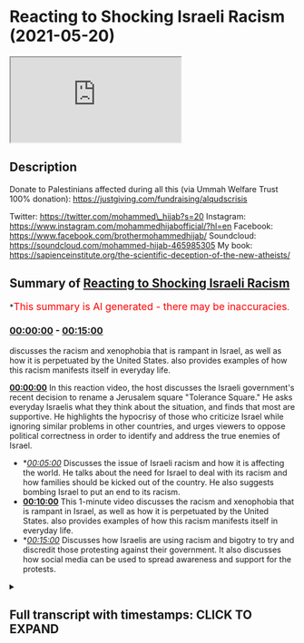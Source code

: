# Reacting to Shocking Israeli Racism (2021-05-20)

<iframe loading='lazy' src='https://www.youtube.com/embed/XY0QUB0q8wc'></iframe>

## Description

Donate to Palestinians affected during all this (via Ummah Welfare Trust 100% donation): https://justgiving.com/fundraising/alqudscrisis

Twitter: https://twitter.com/mohammed\_hijab?s=20
Instagram: https://www.instagram.com/mohammedhijabofficial/?hl=en
Facebook: https://www.facebook.com/brothermohammedhijab/
Soundcloud: https://soundcloud.com/mohammed-hijab-465985305
My book: https://sapienceinstitute.org/the-scientific-deception-of-the-new-atheists/

## Summary of [Reacting to Shocking Israeli Racism](https://www.youtube.com/watch?v=XY0QUB0q8wc)

\*<span style="color:red; font-size:125%">This summary is AI generated - there may be inaccuracies</span>.

### [00:00:00](https://www.youtube.com/watch?v=XY0QUB0q8wc\&t=0) - [00:15:00](https://www.youtube.com/watch?v=XY0QUB0q8wc\&t=900)

discusses the racism and xenophobia that is rampant in Israel, as well as how it is perpetuated by the United States.  also provides examples of how this racism manifests itself in everyday life.

**[00:00:00](https://www.youtube.com/watch?v=XY0QUB0q8wc\&t=0)** In this reaction video, the host discusses the Israeli government's recent decision to rename a Jerusalem square "Tolerance Square." He asks everyday Israelis what they think about the situation, and finds that most are supportive. He highlights the hypocrisy of those who criticize Israel while ignoring similar problems in other countries, and urges viewers to oppose political correctness in order to identify and address the true enemies of Israel.

*   \**[00:05:00](https://www.youtube.com/watch?v=XY0QUB0q8wc\&t=300)* Discusses the issue of Israeli racism and how it is affecting the world. He talks about the need for Israel to deal with its racism and how families should be kicked out of the country. He also suggests bombing Israel to put an end to its racism.
*   **[00:10:00](https://www.youtube.com/watch?v=XY0QUB0q8wc\&t=600)** This 1-minute video discusses the racism and xenophobia that is rampant in Israel, as well as how it is perpetuated by the United States.  also provides examples of how this racism manifests itself in everyday life.
*   \**[00:15:00](https://www.youtube.com/watch?v=XY0QUB0q8wc\&t=900)* Discusses how Israelis are using racism and bigotry to try and discredit those protesting against their government. It also discusses how social media can be used to spread awareness and support for the protests.

<details><summary><h2>Full transcript with timestamps: CLICK TO EXPAND</h2></summary>

[0:00:03](https://youtu.be/XY0QUB0q8wc?t=3) \[Music]\
[0:00:11](https://youtu.be/XY0QUB0q8wc?t=11) how are you guys doing i'm joined with\
[0:00:13](https://youtu.be/XY0QUB0q8wc?t=13) the esteemed the honorable\
[0:00:14](https://youtu.be/XY0QUB0q8wc?t=14) and the legendary man zeeshan\
[0:00:18](https://youtu.be/XY0QUB0q8wc?t=18) from smile to jenna youtube channel\
[0:00:20](https://youtu.be/XY0QUB0q8wc?t=20) which all of you\
[0:00:21](https://youtu.be/XY0QUB0q8wc?t=21) must subscribe to how are you doing i'll\
[0:00:23](https://youtu.be/XY0QUB0q8wc?t=23) handle it i'm good bro\
[0:00:24](https://youtu.be/XY0QUB0q8wc?t=24) so after all of that you're not going to\
[0:00:26](https://youtu.be/XY0QUB0q8wc?t=26) give me something back\
[0:00:28](https://youtu.be/XY0QUB0q8wc?t=28) just give me a minute um there must be\
[0:00:30](https://youtu.be/XY0QUB0q8wc?t=30) something\
[0:00:36](https://youtu.be/XY0QUB0q8wc?t=36) how's it going you've been doing a\
[0:00:38](https://youtu.be/XY0QUB0q8wc?t=38) fantastic job but i think a lot of the\
[0:00:40](https://youtu.be/XY0QUB0q8wc?t=40) the viewers have already seen you and\
[0:00:42](https://youtu.be/XY0QUB0q8wc?t=42) ali have been doing i want to make this\
[0:00:43](https://youtu.be/XY0QUB0q8wc?t=43) very public that you did a really good\
[0:00:45](https://youtu.be/XY0QUB0q8wc?t=45) job\
[0:00:46](https://youtu.be/XY0QUB0q8wc?t=46) in the media offensive hunter\
[0:00:49](https://youtu.be/XY0QUB0q8wc?t=49) bro against the zionist state and i\
[0:00:52](https://youtu.be/XY0QUB0q8wc?t=52) think\
[0:00:53](https://youtu.be/XY0QUB0q8wc?t=53) social media is now taking uh the lead\
[0:00:56](https://youtu.be/XY0QUB0q8wc?t=56) oh for sure it's making a big impact and\
[0:00:58](https://youtu.be/XY0QUB0q8wc?t=58) this time but we're seeing sky\
[0:01:00](https://youtu.be/XY0QUB0q8wc?t=60) bbc having to pick up their socks having\
[0:01:03](https://youtu.be/XY0QUB0q8wc?t=63) to really pick up their act\
[0:01:04](https://youtu.be/XY0QUB0q8wc?t=64) they're still a bit biased though isn't\
[0:01:05](https://youtu.be/XY0QUB0q8wc?t=65) it of course oh of course\
[0:01:08](https://youtu.be/XY0QUB0q8wc?t=68) they're definitely but when we expose it\
[0:01:09](https://youtu.be/XY0QUB0q8wc?t=69) then they realize oh we need\
[0:01:11](https://youtu.be/XY0QUB0q8wc?t=71) we need to also focus on that science\
[0:01:13](https://youtu.be/XY0QUB0q8wc?t=73) narrative becomes\
[0:01:14](https://youtu.be/XY0QUB0q8wc?t=74) untenable because of social media well\
[0:01:16](https://youtu.be/XY0QUB0q8wc?t=76) because of media buildings coming down\
[0:01:18](https://youtu.be/XY0QUB0q8wc?t=78) because of coronaviruses\
[0:01:20](https://youtu.be/XY0QUB0q8wc?t=80) centers getting born because of little\
[0:01:21](https://youtu.be/XY0QUB0q8wc?t=81) children it's just becoming\
[0:01:24](https://youtu.be/XY0QUB0q8wc?t=84) it's too clear now it's too broad\
[0:01:26](https://youtu.be/XY0QUB0q8wc?t=86) daylight you've got cameras social media\
[0:01:28](https://youtu.be/XY0QUB0q8wc?t=88) bigger platforms\
[0:01:29](https://youtu.be/XY0QUB0q8wc?t=89) yeah and muslims have invested time on\
[0:01:31](https://youtu.be/XY0QUB0q8wc?t=91) these social media platforms there is\
[0:01:33](https://youtu.be/XY0QUB0q8wc?t=93) bias happening but alhamdulillah i mean\
[0:01:35](https://youtu.be/XY0QUB0q8wc?t=95) what kind of state i mean\
[0:01:36](https://youtu.be/XY0QUB0q8wc?t=96) i was just looking at the stats today\
[0:01:37](https://youtu.be/XY0QUB0q8wc?t=97) with you isn't it and looking at the\
[0:01:38](https://youtu.be/XY0QUB0q8wc?t=98) ratios what kind of state would continue\
[0:01:41](https://youtu.be/XY0QUB0q8wc?t=101) punishing children for the actions of\
[0:01:43](https://youtu.be/XY0QUB0q8wc?t=103) adults like\
[0:01:44](https://youtu.be/XY0QUB0q8wc?t=104) you know that you're dropping bombs\
[0:01:46](https://youtu.be/XY0QUB0q8wc?t=106) there's a 30 chance that's going to land\
[0:01:48](https://youtu.be/XY0QUB0q8wc?t=108) on a child of 200 people that have been\
[0:01:49](https://youtu.be/XY0QUB0q8wc?t=109) killed\
[0:01:50](https://youtu.be/XY0QUB0q8wc?t=110) 61 have been children in this\
[0:01:53](https://youtu.be/XY0QUB0q8wc?t=113) to this day right 61 out of 200 and\
[0:01:56](https://youtu.be/XY0QUB0q8wc?t=116) some some maybe 40 or something that\
[0:01:58](https://youtu.be/XY0QUB0q8wc?t=118) have been women so that's a 50 chance\
[0:02:00](https://youtu.be/XY0QUB0q8wc?t=120) you're gonna be hitting women or\
[0:02:01](https://youtu.be/XY0QUB0q8wc?t=121) children\
[0:02:02](https://youtu.be/XY0QUB0q8wc?t=122) the rest of them probably civilians how\
[0:02:04](https://youtu.be/XY0QUB0q8wc?t=124) many hamas are you actually hitting with\
[0:02:06](https://youtu.be/XY0QUB0q8wc?t=126) these\
[0:02:06](https://youtu.be/XY0QUB0q8wc?t=126) uh so what what they are effectively\
[0:02:08](https://youtu.be/XY0QUB0q8wc?t=128) doing is they're punishing children\
[0:02:10](https://youtu.be/XY0QUB0q8wc?t=130) you know they're punishing hamas\
[0:02:13](https://youtu.be/XY0QUB0q8wc?t=133) supposedly through\
[0:02:14](https://youtu.be/XY0QUB0q8wc?t=134) through killing children this is a\
[0:02:16](https://youtu.be/XY0QUB0q8wc?t=136) disgusting\
[0:02:17](https://youtu.be/XY0QUB0q8wc?t=137) uh operation and it's targeting\
[0:02:19](https://youtu.be/XY0QUB0q8wc?t=139) civilians\
[0:02:21](https://youtu.be/XY0QUB0q8wc?t=141) it is targeting civilians but we want\
[0:02:24](https://youtu.be/XY0QUB0q8wc?t=144) the reason why i wanted to make a\
[0:02:25](https://youtu.be/XY0QUB0q8wc?t=145) reaction video today about what the\
[0:02:27](https://youtu.be/XY0QUB0q8wc?t=147) opinions of um those individuals i live\
[0:02:32](https://youtu.be/XY0QUB0q8wc?t=152) just general folk is because the hate\
[0:02:35](https://youtu.be/XY0QUB0q8wc?t=155) has to start from somewhere\
[0:02:36](https://youtu.be/XY0QUB0q8wc?t=156) and when i watch this kind of social\
[0:02:38](https://youtu.be/XY0QUB0q8wc?t=158) experiment i thought to myself well this\
[0:02:40](https://youtu.be/XY0QUB0q8wc?t=160) reminds me of reading old\
[0:02:41](https://youtu.be/XY0QUB0q8wc?t=161) nazi history there's no doubt about it\
[0:02:43](https://youtu.be/XY0QUB0q8wc?t=163) in my mind oh damn but i wanted to show\
[0:02:45](https://youtu.be/XY0QUB0q8wc?t=165) the viewers the extent to which the hate\
[0:02:48](https://youtu.be/XY0QUB0q8wc?t=168) fills the environment\
[0:02:49](https://youtu.be/XY0QUB0q8wc?t=169) in this so-called country called israel\
[0:02:52](https://youtu.be/XY0QUB0q8wc?t=172) so let's get started inshallah with the\
[0:02:53](https://youtu.be/XY0QUB0q8wc?t=173) reaction video\
[0:02:54](https://youtu.be/XY0QUB0q8wc?t=174) eons square in jerusalem which the\
[0:02:56](https://youtu.be/XY0QUB0q8wc?t=176) government has actually declared to\
[0:02:57](https://youtu.be/XY0QUB0q8wc?t=177) rename\
[0:02:57](https://youtu.be/XY0QUB0q8wc?t=177) tolerance square and we're just going to\
[0:02:59](https://youtu.be/XY0QUB0q8wc?t=179) ask everyday israelis what they think\
[0:03:01](https://youtu.be/XY0QUB0q8wc?t=181) about the situation\
[0:03:02](https://youtu.be/XY0QUB0q8wc?t=182) you're american where are you from and\
[0:03:04](https://youtu.be/XY0QUB0q8wc?t=184) why did you come here uh i'm from\
[0:03:05](https://youtu.be/XY0QUB0q8wc?t=185) new york um and i came here with my\
[0:03:09](https://youtu.be/XY0QUB0q8wc?t=189) family when i was younger\
[0:03:10](https://youtu.be/XY0QUB0q8wc?t=190) to make aliyah um because it was always\
[0:03:13](https://youtu.be/XY0QUB0q8wc?t=193) my parents dream to come to israel\
[0:03:14](https://youtu.be/XY0QUB0q8wc?t=194) because we're religious so are you\
[0:03:17](https://youtu.be/XY0QUB0q8wc?t=197) american yes oh cool why\
[0:03:18](https://youtu.be/XY0QUB0q8wc?t=198) uh when did you move here in white i\
[0:03:20](https://youtu.be/XY0QUB0q8wc?t=200) moved here 11 years ago\
[0:03:22](https://youtu.be/XY0QUB0q8wc?t=202) my family moved here because um this is\
[0:03:25](https://youtu.be/XY0QUB0q8wc?t=205) the country of the jewish people and the\
[0:03:26](https://youtu.be/XY0QUB0q8wc?t=206) future of the jewish people\
[0:03:28](https://youtu.be/XY0QUB0q8wc?t=208) and uh we want to be here how old are\
[0:03:30](https://youtu.be/XY0QUB0q8wc?t=210) you guys 18.\
[0:03:31](https://youtu.be/XY0QUB0q8wc?t=211) we're 18 years old now we're here in\
[0:03:33](https://youtu.be/XY0QUB0q8wc?t=213) israel taking a leadership course and\
[0:03:36](https://youtu.be/XY0QUB0q8wc?t=216) we're going to the army for a few months\
[0:03:37](https://youtu.be/XY0QUB0q8wc?t=217) to see how life's here\
[0:03:39](https://youtu.be/XY0QUB0q8wc?t=219) and then we hope to bring back some of\
[0:03:41](https://youtu.be/XY0QUB0q8wc?t=221) this knowledge to our\
[0:03:42](https://youtu.be/XY0QUB0q8wc?t=222) youth movements so you're like an\
[0:03:45](https://youtu.be/XY0QUB0q8wc?t=225) internship with the army\
[0:03:46](https://youtu.be/XY0QUB0q8wc?t=226) it's about two months and they show you\
[0:03:49](https://youtu.be/XY0QUB0q8wc?t=229) everything about the army\
[0:03:50](https://youtu.be/XY0QUB0q8wc?t=230) israel is a great place it's a nice\
[0:03:52](https://youtu.be/XY0QUB0q8wc?t=232) place you should come and visit\
[0:03:54](https://youtu.be/XY0QUB0q8wc?t=234) uh like i love israel and i feel safe\
[0:03:58](https://youtu.be/XY0QUB0q8wc?t=238) here\
[0:04:01](https://youtu.be/XY0QUB0q8wc?t=241) like is there's not people\
[0:04:04](https://youtu.be/XY0QUB0q8wc?t=244) in a with knives every day and there's\
[0:04:07](https://youtu.be/XY0QUB0q8wc?t=247) not\
[0:04:07](https://youtu.be/XY0QUB0q8wc?t=247) a i don't know people exploding\
[0:04:10](https://youtu.be/XY0QUB0q8wc?t=250) palestinians yeah\
[0:04:11](https://youtu.be/XY0QUB0q8wc?t=251) no but pretty much the life here is\
[0:04:14](https://youtu.be/XY0QUB0q8wc?t=254) really good\
[0:04:15](https://youtu.be/XY0QUB0q8wc?t=255) for people living here it's just normal\
[0:04:16](https://youtu.be/XY0QUB0q8wc?t=256) to see people in the army walking around\
[0:04:17](https://youtu.be/XY0QUB0q8wc?t=257) with guns\
[0:04:19](https://youtu.be/XY0QUB0q8wc?t=259) and you feel completely safe and\
[0:04:20](https://youtu.be/XY0QUB0q8wc?t=260) protected i feel like\
[0:04:22](https://youtu.be/XY0QUB0q8wc?t=262) we know who the threat is and it's not\
[0:04:25](https://youtu.be/XY0QUB0q8wc?t=265) coming from\
[0:04:26](https://youtu.be/XY0QUB0q8wc?t=266) anyone random as opposed to in the rest\
[0:04:29](https://youtu.be/XY0QUB0q8wc?t=269) of the world that could be anyone\
[0:04:31](https://youtu.be/XY0QUB0q8wc?t=271) here we know we know who our enemy is\
[0:04:34](https://youtu.be/XY0QUB0q8wc?t=274) and we know that they are out to get us\
[0:04:36](https://youtu.be/XY0QUB0q8wc?t=276) who is the enemy who's the enemy that's\
[0:04:38](https://youtu.be/XY0QUB0q8wc?t=278) that's a very good question\
[0:04:40](https://youtu.be/XY0QUB0q8wc?t=280) i don't think it's specifically any\
[0:04:42](https://youtu.be/XY0QUB0q8wc?t=282) nation i think\
[0:04:43](https://youtu.be/XY0QUB0q8wc?t=283) it's the people that um\
[0:04:47](https://youtu.be/XY0QUB0q8wc?t=287) are so interested in being politically\
[0:04:48](https://youtu.be/XY0QUB0q8wc?t=288) correct that they won't actually\
[0:04:50](https://youtu.be/XY0QUB0q8wc?t=290) go after the the people that are trying\
[0:04:54](https://youtu.be/XY0QUB0q8wc?t=294) to\
[0:04:54](https://youtu.be/XY0QUB0q8wc?t=294) cover things up i think that that\
[0:04:58](https://youtu.be/XY0QUB0q8wc?t=298) the islam is uh it's a very bad disease\
[0:05:02](https://youtu.be/XY0QUB0q8wc?t=302) \[Music]\
[0:05:03](https://youtu.be/XY0QUB0q8wc?t=303) not just for israel it's a disease\
[0:05:05](https://youtu.be/XY0QUB0q8wc?t=305) that's affected him as well\
[0:05:07](https://youtu.be/XY0QUB0q8wc?t=307) all around the world we can see\
[0:05:11](https://youtu.be/XY0QUB0q8wc?t=311) \[Music]\
[0:05:17](https://youtu.be/XY0QUB0q8wc?t=317) a lot of americans don't really\
[0:05:18](https://youtu.be/XY0QUB0q8wc?t=318) understand what israel is like we hear a\
[0:05:20](https://youtu.be/XY0QUB0q8wc?t=320) lot of things in the news a lot of\
[0:05:21](https://youtu.be/XY0QUB0q8wc?t=321) people are sympathizing with the\
[0:05:22](https://youtu.be/XY0QUB0q8wc?t=322) palestinian plight\
[0:05:24](https://youtu.be/XY0QUB0q8wc?t=324) um can you talk about what it's like to\
[0:05:25](https://youtu.be/XY0QUB0q8wc?t=325) kind of live in this situation\
[0:05:28](https://youtu.be/XY0QUB0q8wc?t=328) uh first of all it's very hard\
[0:05:31](https://youtu.be/XY0QUB0q8wc?t=331) i also am an urban organization\
[0:05:36](https://youtu.be/XY0QUB0q8wc?t=336) it's against the jews of the merry arabs\
[0:05:41](https://youtu.be/XY0QUB0q8wc?t=341) did you say the organization was did\
[0:05:43](https://youtu.be/XY0QUB0q8wc?t=343) what again\
[0:05:44](https://youtu.be/XY0QUB0q8wc?t=344) we there goes on the organization is\
[0:05:47](https://youtu.be/XY0QUB0q8wc?t=347) the the thing of it is to that jews\
[0:05:50](https://youtu.be/XY0QUB0q8wc?t=350) shall\
[0:05:50](https://youtu.be/XY0QUB0q8wc?t=350) marry aaron shouldn't marry arabs why do\
[0:05:53](https://youtu.be/XY0QUB0q8wc?t=353) you feel strongly about that\
[0:05:54](https://youtu.be/XY0QUB0q8wc?t=354) because jews is a special nation that\
[0:05:57](https://youtu.be/XY0QUB0q8wc?t=357) god gave it to the jews\
[0:05:59](https://youtu.be/XY0QUB0q8wc?t=359) and we don't want jews to get mixed up\
[0:06:02](https://youtu.be/XY0QUB0q8wc?t=362) together with a different nation\
[0:06:04](https://youtu.be/XY0QUB0q8wc?t=364) i think israelis have to take over\
[0:06:08](https://youtu.be/XY0QUB0q8wc?t=368) and uh they have to kick them\
[0:06:12](https://youtu.be/XY0QUB0q8wc?t=372) kick them away it would be much better\
[0:06:17](https://youtu.be/XY0QUB0q8wc?t=377) not not to kill them just to\
[0:06:20](https://youtu.be/XY0QUB0q8wc?t=380) not to go back to to arab countries\
[0:06:24](https://youtu.be/XY0QUB0q8wc?t=384) you can't deal with the story of joseph\
[0:06:26](https://youtu.be/XY0QUB0q8wc?t=386) you know in the in the quran and the old\
[0:06:28](https://youtu.be/XY0QUB0q8wc?t=388) testament funny enough\
[0:06:30](https://youtu.be/XY0QUB0q8wc?t=390) when they were deciding what to do with\
[0:06:31](https://youtu.be/XY0QUB0q8wc?t=391) him should we kill him should we sorry\
[0:06:33](https://youtu.be/XY0QUB0q8wc?t=393) i'll just throw him in the well\
[0:06:35](https://youtu.be/XY0QUB0q8wc?t=395) they're dealing with the arabs like that\
[0:06:37](https://youtu.be/XY0QUB0q8wc?t=397) with joseph wow\
[0:06:39](https://youtu.be/XY0QUB0q8wc?t=399) wow they still don't learn their lesson\
[0:06:42](https://youtu.be/XY0QUB0q8wc?t=402) well this guy hasn't i'm sure he hasn't\
[0:06:44](https://youtu.be/XY0QUB0q8wc?t=404) let's see what this guy has to say\
[0:06:46](https://youtu.be/XY0QUB0q8wc?t=406) with these people there's no need to try\
[0:06:47](https://youtu.be/XY0QUB0q8wc?t=407) there's no need to talk to them what we\
[0:06:49](https://youtu.be/XY0QUB0q8wc?t=409) can do\
[0:06:50](https://youtu.be/XY0QUB0q8wc?t=410) is when they they do enough harm we\
[0:06:51](https://youtu.be/XY0QUB0q8wc?t=411) retaliate that's war and that's the\
[0:06:53](https://youtu.be/XY0QUB0q8wc?t=413) situation that any jew lives in israel\
[0:06:54](https://youtu.be/XY0QUB0q8wc?t=414) has to deal with\
[0:07:25](https://youtu.be/XY0QUB0q8wc?t=445) we have to kill him and not because he's\
[0:07:26](https://youtu.be/XY0QUB0q8wc?t=446) the arab because he's a terrorist\
[0:07:29](https://youtu.be/XY0QUB0q8wc?t=449) i mean if you wanted to see if you\
[0:07:31](https://youtu.be/XY0QUB0q8wc?t=451) wanted to see how nazis\
[0:07:33](https://youtu.be/XY0QUB0q8wc?t=453) would be in the 21st century this is a\
[0:07:36](https://youtu.be/XY0QUB0q8wc?t=456) good uh\
[0:07:37](https://youtu.be/XY0QUB0q8wc?t=457) this is honestly this is how it would be\
[0:07:38](https://youtu.be/XY0QUB0q8wc?t=458) this is a good good case study i would\
[0:07:40](https://youtu.be/XY0QUB0q8wc?t=460) say yeah i believe this is how they must\
[0:07:42](https://youtu.be/XY0QUB0q8wc?t=462) have been speaking about the jews in\
[0:07:43](https://youtu.be/XY0QUB0q8wc?t=463) germany\
[0:07:44](https://youtu.be/XY0QUB0q8wc?t=464) all that's happened now you just replace\
[0:07:45](https://youtu.be/XY0QUB0q8wc?t=465) the word jewish with arab\
[0:07:48](https://youtu.be/XY0QUB0q8wc?t=468) and german jew sorry jewish with german\
[0:07:51](https://youtu.be/XY0QUB0q8wc?t=471) and arab with jew\
[0:07:52](https://youtu.be/XY0QUB0q8wc?t=472) and you've got the same situation in the\
[0:07:53](https://youtu.be/XY0QUB0q8wc?t=473) 1930s there's no difference ah i\
[0:07:55](https://youtu.be/XY0QUB0q8wc?t=475) i genuinely see no difference at all\
[0:07:57](https://youtu.be/XY0QUB0q8wc?t=477) between what's going on here\
[0:07:59](https://youtu.be/XY0QUB0q8wc?t=479) and what we probably would have\
[0:08:00](https://youtu.be/XY0QUB0q8wc?t=480) witnessed in the 1930s in germany\
[0:08:02](https://youtu.be/XY0QUB0q8wc?t=482) think about that for a second if you\
[0:08:04](https://youtu.be/XY0QUB0q8wc?t=484) would have asked the average\
[0:08:06](https://youtu.be/XY0QUB0q8wc?t=486) german okay in a city center\
[0:08:09](https://youtu.be/XY0QUB0q8wc?t=489) where there was support for hitler you\
[0:08:11](https://youtu.be/XY0QUB0q8wc?t=491) would expect there to be a lot of\
[0:08:13](https://youtu.be/XY0QUB0q8wc?t=493) support\
[0:08:13](https://youtu.be/XY0QUB0q8wc?t=493) for anti-semitism and a lot of support\
[0:08:16](https://youtu.be/XY0QUB0q8wc?t=496) for aryan\
[0:08:17](https://youtu.be/XY0QUB0q8wc?t=497) supremacy this is the same thing but\
[0:08:19](https://youtu.be/XY0QUB0q8wc?t=499) just reversed different nations\
[0:08:21](https://youtu.be/XY0QUB0q8wc?t=501) different ethnicities it's fascism it is\
[0:08:24](https://youtu.be/XY0QUB0q8wc?t=504) racism it is ethnocentrism\
[0:08:28](https://youtu.be/XY0QUB0q8wc?t=508) and it is exactly what i mean this is\
[0:08:30](https://youtu.be/XY0QUB0q8wc?t=510) what i don't like i mean\
[0:08:31](https://youtu.be/XY0QUB0q8wc?t=511) if those individuals those particular\
[0:08:32](https://youtu.be/XY0QUB0q8wc?t=512) individuals were to be asked about the\
[0:08:34](https://youtu.be/XY0QUB0q8wc?t=514) holocaust\
[0:08:34](https://youtu.be/XY0QUB0q8wc?t=514) they would call it all those things we\
[0:08:36](https://youtu.be/XY0QUB0q8wc?t=516) just talked about and then they're\
[0:08:36](https://youtu.be/XY0QUB0q8wc?t=516) perpetrating themselves\
[0:08:38](https://youtu.be/XY0QUB0q8wc?t=518) victims of the holocaust have now become\
[0:08:40](https://youtu.be/XY0QUB0q8wc?t=520) perpetrators of another holocaust\
[0:08:41](https://youtu.be/XY0QUB0q8wc?t=521) absolutely\
[0:08:43](https://youtu.be/XY0QUB0q8wc?t=523) genocide what a shame and you know what\
[0:08:46](https://youtu.be/XY0QUB0q8wc?t=526) indeed not all jews or israelis feel\
[0:08:50](https://youtu.be/XY0QUB0q8wc?t=530) like that but here\
[0:08:51](https://youtu.be/XY0QUB0q8wc?t=531) you have a seemingly\
[0:08:54](https://youtu.be/XY0QUB0q8wc?t=534) independent third party going around\
[0:08:57](https://youtu.be/XY0QUB0q8wc?t=537) asking israel to speak candidly\
[0:09:00](https://youtu.be/XY0QUB0q8wc?t=540) and and that's what they're doing and\
[0:09:01](https://youtu.be/XY0QUB0q8wc?t=541) we're seeing a worrying trend here\
[0:09:03](https://youtu.be/XY0QUB0q8wc?t=543) absolutely also kick out the family\
[0:09:06](https://youtu.be/XY0QUB0q8wc?t=546) because it's all begins with\
[0:09:08](https://youtu.be/XY0QUB0q8wc?t=548) uh you know i would say education\
[0:09:13](https://youtu.be/XY0QUB0q8wc?t=553) what are they taking the kids the kids\
[0:09:15](https://youtu.be/XY0QUB0q8wc?t=555) it does you know it's families\
[0:09:18](https://youtu.be/XY0QUB0q8wc?t=558) i may think that we need to\
[0:09:22](https://youtu.be/XY0QUB0q8wc?t=562) \[Music]\
[0:09:31](https://youtu.be/XY0QUB0q8wc?t=571) \[Music]\
[0:09:35](https://youtu.be/XY0QUB0q8wc?t=575) foreign really well i i think we should\
[0:09:38](https://youtu.be/XY0QUB0q8wc?t=578) give them a country\
[0:09:40](https://youtu.be/XY0QUB0q8wc?t=580) if you're doing any problem you're just\
[0:09:42](https://youtu.be/XY0QUB0q8wc?t=582) going there to give them a country and\
[0:09:43](https://youtu.be/XY0QUB0q8wc?t=583) then it's going to be a\
[0:09:45](https://youtu.be/XY0QUB0q8wc?t=585) war between countries you know if\
[0:09:46](https://youtu.be/XY0QUB0q8wc?t=586) they're going to rockets we're going to\
[0:09:48](https://youtu.be/XY0QUB0q8wc?t=588) throw one big one and done\
[0:09:52](https://youtu.be/XY0QUB0q8wc?t=592) i don't think there's any answer there's\
[0:09:55](https://youtu.be/XY0QUB0q8wc?t=595) only one way\
[0:09:55](https://youtu.be/XY0QUB0q8wc?t=595) like i would carpet bomb them you would\
[0:09:58](https://youtu.be/XY0QUB0q8wc?t=598) have to wow\
[0:09:59](https://youtu.be/XY0QUB0q8wc?t=599) it's the only the only way you could\
[0:10:00](https://youtu.be/XY0QUB0q8wc?t=600) deal with it yeah they put them in the\
[0:10:01](https://youtu.be/XY0QUB0q8wc?t=601) gas chamber\
[0:10:02](https://youtu.be/XY0QUB0q8wc?t=602) yeah try\
[0:10:03](https://youtu.be/XY0QUB0q8wc?t=603) \[Music]\
[0:10:06](https://youtu.be/XY0QUB0q8wc?t=606) you mean all arabs or gaza or\
[0:10:10](https://youtu.be/XY0QUB0q8wc?t=610) i i believe that they\
[0:10:13](https://youtu.be/XY0QUB0q8wc?t=613) like i hope to believe they're they're\
[0:10:15](https://youtu.be/XY0QUB0q8wc?t=615) not but i do think they are because\
[0:10:18](https://youtu.be/XY0QUB0q8wc?t=618) i do think wow i never i don't\
[0:10:21](https://youtu.be/XY0QUB0q8wc?t=621) i don't trust them you can't trust them\
[0:10:23](https://youtu.be/XY0QUB0q8wc?t=623) but you know you know\
[0:10:25](https://youtu.be/XY0QUB0q8wc?t=625) the only the only way is that to stop it\
[0:10:28](https://youtu.be/XY0QUB0q8wc?t=628) completely\
[0:10:29](https://youtu.be/XY0QUB0q8wc?t=629) but now what you see in the flesh\
[0:10:36](https://youtu.be/XY0QUB0q8wc?t=636) \[Music]\
[0:10:42](https://youtu.be/XY0QUB0q8wc?t=642) \[Laughter]\
[0:10:52](https://youtu.be/XY0QUB0q8wc?t=652) there is also uh jewish civilian\
[0:10:55](https://youtu.be/XY0QUB0q8wc?t=655) civilians that ate arabs yeah i'm not\
[0:10:58](https://youtu.be/XY0QUB0q8wc?t=658) saying\
[0:10:58](https://youtu.be/XY0QUB0q8wc?t=658) but we have also people that like the\
[0:11:00](https://youtu.be/XY0QUB0q8wc?t=660) arabs and everything like\
[0:11:02](https://youtu.be/XY0QUB0q8wc?t=662) small anime i think another thing that\
[0:11:04](https://youtu.be/XY0QUB0q8wc?t=664) the jews should have\
[0:11:05](https://youtu.be/XY0QUB0q8wc?t=665) rights to hate them i think we have the\
[0:11:07](https://youtu.be/XY0QUB0q8wc?t=667) right\
[0:11:09](https://youtu.be/XY0QUB0q8wc?t=669) to aid them i don't know right why not i\
[0:11:11](https://youtu.be/XY0QUB0q8wc?t=671) i want to trust\
[0:11:14](https://youtu.be/XY0QUB0q8wc?t=674) so just seeing this is like a case study\
[0:11:17](https://youtu.be/XY0QUB0q8wc?t=677) example a small sample group\
[0:11:19](https://youtu.be/XY0QUB0q8wc?t=679) as it may be right but i've shown this\
[0:11:22](https://youtu.be/XY0QUB0q8wc?t=682) and if you if you want more information\
[0:11:23](https://youtu.be/XY0QUB0q8wc?t=683) about actual studies that have been done\
[0:11:26](https://youtu.be/XY0QUB0q8wc?t=686) uh you can look at my refutation of ben\
[0:11:28](https://youtu.be/XY0QUB0q8wc?t=688) shapiro when we actually put\
[0:11:29](https://youtu.be/XY0QUB0q8wc?t=689) uh facts like um surveys have been done\
[0:11:32](https://youtu.be/XY0QUB0q8wc?t=692) on peace index surveys\
[0:11:34](https://youtu.be/XY0QUB0q8wc?t=694) which shows how rampant racism\
[0:11:38](https://youtu.be/XY0QUB0q8wc?t=698) islamophobia anti-arab sentiment\
[0:11:41](https://youtu.be/XY0QUB0q8wc?t=701) anti-black sentiment there is in this\
[0:11:44](https://youtu.be/XY0QUB0q8wc?t=704) so-called nation called israel\
[0:11:46](https://youtu.be/XY0QUB0q8wc?t=706) and i just think it's shocking\
[0:11:49](https://youtu.be/XY0QUB0q8wc?t=709) considering the histories of the jewish\
[0:11:51](https://youtu.be/XY0QUB0q8wc?t=711) people with the holocaust\
[0:11:53](https://youtu.be/XY0QUB0q8wc?t=713) that they are for all intents and\
[0:11:54](https://youtu.be/XY0QUB0q8wc?t=714) purposes just replicating the behavior\
[0:11:57](https://youtu.be/XY0QUB0q8wc?t=717) and the attitudes and the ideologies of\
[0:12:00](https://youtu.be/XY0QUB0q8wc?t=720) the nazis\
[0:12:01](https://youtu.be/XY0QUB0q8wc?t=721) to a group of people who they think that\
[0:12:04](https://youtu.be/XY0QUB0q8wc?t=724) they are\
[0:12:06](https://youtu.be/XY0QUB0q8wc?t=726) basically masters over who are the arabs\
[0:12:09](https://youtu.be/XY0QUB0q8wc?t=729) and just not the arabs as we've\
[0:12:11](https://youtu.be/XY0QUB0q8wc?t=731) mentioned all the other ethnic groups\
[0:12:12](https://youtu.be/XY0QUB0q8wc?t=732) they think that they are the chosen\
[0:12:14](https://youtu.be/XY0QUB0q8wc?t=734) the the the center of attention and the\
[0:12:16](https://youtu.be/XY0QUB0q8wc?t=736) the best people that there are because\
[0:12:18](https://youtu.be/XY0QUB0q8wc?t=738) of\
[0:12:18](https://youtu.be/XY0QUB0q8wc?t=738) their ethnicity because of the accident\
[0:12:20](https://youtu.be/XY0QUB0q8wc?t=740) of birth\
[0:12:22](https://youtu.be/XY0QUB0q8wc?t=742) and i think as muslims we may not have\
[0:12:23](https://youtu.be/XY0QUB0q8wc?t=743) the media representation\
[0:12:25](https://youtu.be/XY0QUB0q8wc?t=745) that's why people are able to come up\
[0:12:27](https://youtu.be/XY0QUB0q8wc?t=747) with this rhetoric\
[0:12:29](https://youtu.be/XY0QUB0q8wc?t=749) that oh it's muslims that are preaching\
[0:12:32](https://youtu.be/XY0QUB0q8wc?t=752) hating them addresses\
[0:12:33](https://youtu.be/XY0QUB0q8wc?t=753) in their holy books and this and that\
[0:12:35](https://youtu.be/XY0QUB0q8wc?t=755) but if you look yes the media may not\
[0:12:37](https://youtu.be/XY0QUB0q8wc?t=757) center that much on judaism\
[0:12:39](https://youtu.be/XY0QUB0q8wc?t=759) if you see some of the stuff that's done\
[0:12:41](https://youtu.be/XY0QUB0q8wc?t=761) here even in london\
[0:12:43](https://youtu.be/XY0QUB0q8wc?t=763) yeah in uh in gold is green and uh\
[0:12:46](https://youtu.be/XY0QUB0q8wc?t=766) some yeah some of the uh the practices\
[0:12:50](https://youtu.be/XY0QUB0q8wc?t=770) that take place they have their own\
[0:12:52](https://youtu.be/XY0QUB0q8wc?t=772) ambulances they have their own uh\
[0:12:54](https://youtu.be/XY0QUB0q8wc?t=774) syllabus yeah obviously power to them\
[0:12:57](https://youtu.be/XY0QUB0q8wc?t=777) and we haven't got an issue with that\
[0:12:59](https://youtu.be/XY0QUB0q8wc?t=779) but what we do have a problem with is\
[0:13:00](https://youtu.be/XY0QUB0q8wc?t=780) racism but we\
[0:13:02](https://youtu.be/XY0QUB0q8wc?t=782) we have an issue when they come and when\
[0:13:04](https://youtu.be/XY0QUB0q8wc?t=784) muslims try to make some progress\
[0:13:06](https://youtu.be/XY0QUB0q8wc?t=786) yes and then they say oh you guys are\
[0:13:08](https://youtu.be/XY0QUB0q8wc?t=788) doing this in your schools oh you get\
[0:13:10](https://youtu.be/XY0QUB0q8wc?t=790) special treatment over here\
[0:13:11](https://youtu.be/XY0QUB0q8wc?t=791) i'm sorry if you you can't\
[0:13:15](https://youtu.be/XY0QUB0q8wc?t=795) give one group preference over the other\
[0:13:18](https://youtu.be/XY0QUB0q8wc?t=798) and\
[0:13:18](https://youtu.be/XY0QUB0q8wc?t=798) whilst you know uh smashing the the\
[0:13:21](https://youtu.be/XY0QUB0q8wc?t=801) other group just because they don't have\
[0:13:22](https://youtu.be/XY0QUB0q8wc?t=802) enough media representation\
[0:13:24](https://youtu.be/XY0QUB0q8wc?t=804) and here stuff like this you will not\
[0:13:26](https://youtu.be/XY0QUB0q8wc?t=806) see as much\
[0:13:27](https://youtu.be/XY0QUB0q8wc?t=807) no you don't see us this doesn't serve\
[0:13:28](https://youtu.be/XY0QUB0q8wc?t=808) any geopolitical interests\
[0:13:30](https://youtu.be/XY0QUB0q8wc?t=810) that's the bottom line at the end of the\
[0:13:32](https://youtu.be/XY0QUB0q8wc?t=812) day as joe biden said himself and\
[0:13:34](https://youtu.be/XY0QUB0q8wc?t=814) perhaps you can do a video just on this\
[0:13:36](https://youtu.be/XY0QUB0q8wc?t=816) he said if there wasn't in israel we'd\
[0:13:38](https://youtu.be/XY0QUB0q8wc?t=818) need to make one oh damn\
[0:13:39](https://youtu.be/XY0QUB0q8wc?t=819) he said that he said if there wasn't in\
[0:13:41](https://youtu.be/XY0QUB0q8wc?t=821) israel the middle east would have to\
[0:13:42](https://youtu.be/XY0QUB0q8wc?t=822) make one\
[0:13:43](https://youtu.be/XY0QUB0q8wc?t=823) meaning israel serves a geopolitical\
[0:13:46](https://youtu.be/XY0QUB0q8wc?t=826) function\
[0:13:47](https://youtu.be/XY0QUB0q8wc?t=827) for the americans and therefore go\
[0:13:50](https://youtu.be/XY0QUB0q8wc?t=830) opposing it makes no political sense and\
[0:13:53](https://youtu.be/XY0QUB0q8wc?t=833) that's why\
[0:13:54](https://youtu.be/XY0QUB0q8wc?t=834) whether democratic or republican\
[0:13:56](https://youtu.be/XY0QUB0q8wc?t=836) american presidents have a history\
[0:13:59](https://youtu.be/XY0QUB0q8wc?t=839) of supporting the state the corrupt\
[0:14:01](https://youtu.be/XY0QUB0q8wc?t=841) state of israel\
[0:14:03](https://youtu.be/XY0QUB0q8wc?t=843) and they will continue doing so because\
[0:14:04](https://youtu.be/XY0QUB0q8wc?t=844) it serves the geopolitical\
[0:14:06](https://youtu.be/XY0QUB0q8wc?t=846) objectives of the united states of\
[0:14:08](https://youtu.be/XY0QUB0q8wc?t=848) america whereas\
[0:14:10](https://youtu.be/XY0QUB0q8wc?t=850) it may serve the geopolitical interest\
[0:14:13](https://youtu.be/XY0QUB0q8wc?t=853) of\
[0:14:14](https://youtu.be/XY0QUB0q8wc?t=854) the united states of america if they\
[0:14:16](https://youtu.be/XY0QUB0q8wc?t=856) were to\
[0:14:17](https://youtu.be/XY0QUB0q8wc?t=857) put muslims and islam in a bad light\
[0:14:18](https://youtu.be/XY0QUB0q8wc?t=858) because it gives them the option to\
[0:14:20](https://youtu.be/XY0QUB0q8wc?t=860) foreign\
[0:14:21](https://youtu.be/XY0QUB0q8wc?t=861) invade the the country and take it for\
[0:14:23](https://youtu.be/XY0QUB0q8wc?t=863) its assets and\
[0:14:24](https://youtu.be/XY0QUB0q8wc?t=864) its uh natural resources that's what\
[0:14:27](https://youtu.be/XY0QUB0q8wc?t=867) we've been seeing in the last\
[0:14:28](https://youtu.be/XY0QUB0q8wc?t=868) 50 years definitely definitely\
[0:14:32](https://youtu.be/XY0QUB0q8wc?t=872) i guess we'll leave it there so jazakum\
[0:14:35](https://youtu.be/XY0QUB0q8wc?t=875) guys\
[0:14:35](https://youtu.be/XY0QUB0q8wc?t=875) thanks so much for watching it was a\
[0:14:37](https://youtu.be/XY0QUB0q8wc?t=877) pleasure doing this with you zeeshan\
[0:14:39](https://youtu.be/XY0QUB0q8wc?t=879) thanks so much pleasure thanks for\
[0:14:40](https://youtu.be/XY0QUB0q8wc?t=880) having me bro\
[0:14:41](https://youtu.be/XY0QUB0q8wc?t=881) and you know guys make sure that you\
[0:14:43](https://youtu.be/XY0QUB0q8wc?t=883) spread these videos\
[0:14:44](https://youtu.be/XY0QUB0q8wc?t=884) far and wide because we're sure we need\
[0:14:47](https://youtu.be/XY0QUB0q8wc?t=887) to make as much noise as possible\
[0:14:49](https://youtu.be/XY0QUB0q8wc?t=889) uh for this particular course a hundred\
[0:14:52](https://youtu.be/XY0QUB0q8wc?t=892) percent\
[0:14:53](https://youtu.be/XY0QUB0q8wc?t=893) because the more you start raising\
[0:14:56](https://youtu.be/XY0QUB0q8wc?t=896) videos like this it will encourage other\
[0:14:58](https://youtu.be/XY0QUB0q8wc?t=898) people to speak out\
[0:14:59](https://youtu.be/XY0QUB0q8wc?t=899) yes yeah the more you're liking the more\
[0:15:00](https://youtu.be/XY0QUB0q8wc?t=900) you're sharing normalizing yeah\
[0:15:03](https://youtu.be/XY0QUB0q8wc?t=903) yeah yeah you've got pogba coming out\
[0:15:05](https://youtu.be/XY0QUB0q8wc?t=905) you've got um\
[0:15:06](https://youtu.be/XY0QUB0q8wc?t=906) john oliver you've got philip defranco\
[0:15:09](https://youtu.be/XY0QUB0q8wc?t=909) these are all the mainstream people be\
[0:15:11](https://youtu.be/XY0QUB0q8wc?t=911) youtubers there you've got um that that\
[0:15:14](https://youtu.be/XY0QUB0q8wc?t=914) tan\
[0:15:14](https://youtu.be/XY0QUB0q8wc?t=914) desai or whatever his name is a sikh\
[0:15:16](https://youtu.be/XY0QUB0q8wc?t=916) politician you've got\
[0:15:18](https://youtu.be/XY0QUB0q8wc?t=918) the the the usual suspects like jeremy\
[0:15:20](https://youtu.be/XY0QUB0q8wc?t=920) corbyn and\
[0:15:21](https://youtu.be/XY0QUB0q8wc?t=921) you know you've got a lot of people\
[0:15:23](https://youtu.be/XY0QUB0q8wc?t=923) standing up mobilizing\
[0:15:24](https://youtu.be/XY0QUB0q8wc?t=924) yeah people probably didn't even know\
[0:15:26](https://youtu.be/XY0QUB0q8wc?t=926) about illbit at the arms company located\
[0:15:28](https://youtu.be/XY0QUB0q8wc?t=928) in leicester and there's protests\
[0:15:30](https://youtu.be/XY0QUB0q8wc?t=930) happening there as well\
[0:15:31](https://youtu.be/XY0QUB0q8wc?t=931) yeah and there's uh you know al jazeera\
[0:15:34](https://youtu.be/XY0QUB0q8wc?t=934) they're there\
[0:15:35](https://youtu.be/XY0QUB0q8wc?t=935) their towers being knocked down with\
[0:15:37](https://youtu.be/XY0QUB0q8wc?t=937) alongside\
[0:15:38](https://youtu.be/XY0QUB0q8wc?t=938) yeah alongside uh associated press\
[0:15:41](https://youtu.be/XY0QUB0q8wc?t=941) and the likes so uh also people are\
[0:15:44](https://youtu.be/XY0QUB0q8wc?t=944) literally there\
[0:15:45](https://youtu.be/XY0QUB0q8wc?t=945) and you can see that unarmed yeah these\
[0:15:48](https://youtu.be/XY0QUB0q8wc?t=948) are medical personnel they are media\
[0:15:50](https://youtu.be/XY0QUB0q8wc?t=950) personnel\
[0:15:51](https://youtu.be/XY0QUB0q8wc?t=951) this footage of uh army uh or police\
[0:15:55](https://youtu.be/XY0QUB0q8wc?t=955) about about about to throw\
[0:15:56](https://youtu.be/XY0QUB0q8wc?t=956) their tear gas and then the camera as\
[0:15:58](https://youtu.be/XY0QUB0q8wc?t=958) soon as the camera is there oh the guy\
[0:16:00](https://youtu.be/XY0QUB0q8wc?t=960) just holds it back\
[0:16:01](https://youtu.be/XY0QUB0q8wc?t=961) so you've probably seen a lot of these\
[0:16:03](https://youtu.be/XY0QUB0q8wc?t=963) videos so the more you do it\
[0:16:05](https://youtu.be/XY0QUB0q8wc?t=965) the more it will encourage other\
[0:16:06](https://youtu.be/XY0QUB0q8wc?t=966) influencers to also do that because you\
[0:16:08](https://youtu.be/XY0QUB0q8wc?t=968) have to understand that for some\
[0:16:09](https://youtu.be/XY0QUB0q8wc?t=969) influence\
[0:16:10](https://youtu.be/XY0QUB0q8wc?t=970) it is about feeding the algorithm\
[0:16:12](https://youtu.be/XY0QUB0q8wc?t=972) getting the views getting the money and\
[0:16:14](https://youtu.be/XY0QUB0q8wc?t=974) if they're seeing that look it's it's\
[0:16:15](https://youtu.be/XY0QUB0q8wc?t=975) working here\
[0:16:16](https://youtu.be/XY0QUB0q8wc?t=976) it's it's good you know i'm saying like\
[0:16:18](https://youtu.be/XY0QUB0q8wc?t=978) some people do need that\
[0:16:20](https://youtu.be/XY0QUB0q8wc?t=980) dunya kind of\
[0:16:25](https://youtu.be/XY0QUB0q8wc?t=985) we hope so anyway and we're going to be\
[0:16:27](https://youtu.be/XY0QUB0q8wc?t=987) spreading these videos\
[0:16:28](https://youtu.be/XY0QUB0q8wc?t=988) and we're going to be providing the\
[0:16:31](https://youtu.be/XY0QUB0q8wc?t=991) thorn in the throat\
[0:16:32](https://youtu.be/XY0QUB0q8wc?t=992) of the zionist state of israel oh damn\
[0:16:37](https://youtu.be/XY0QUB0q8wc?t=997) \[Music]\
[0:16:48](https://youtu.be/XY0QUB0q8wc?t=1008) islamic\
[0:16:51](https://youtu.be/XY0QUB0q8wc?t=1011) you

</details>
